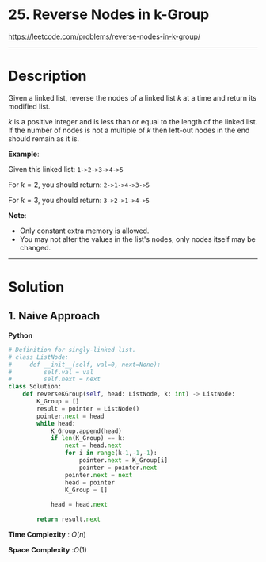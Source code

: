 # 25. Reverse Nodes in k-Group

https://leetcode.com/problems/reverse-nodes-in-k-group/

---

# Description

Given a linked list, reverse the nodes of a linked list $k$ at a time and return its modified list.

$k$ is a positive integer and is less than or equal to the length of the linked list. If the number of nodes is not a multiple of $k$ then left-out nodes in the end should remain as it is.

**Example**:

Given this linked list: `1->2->3->4->5`

For $k = 2$, you should return: `2->1->4->3->5`

For $k = 3$, you should return: `3->2->1->4->5`

**Note**:

- Only constant extra memory is allowed.
- You may not alter the values in the list's nodes, only nodes itself may be changed.

---

# Solution

## 1. Naive Approach

**Python**
```python
# Definition for singly-linked list.
# class ListNode:
#     def __init__(self, val=0, next=None):
#         self.val = val
#         self.next = next
class Solution:
    def reverseKGroup(self, head: ListNode, k: int) -> ListNode:
        K_Group = []
        result = pointer = ListNode()
        pointer.next = head
        while head:
            K_Group.append(head)
            if len(K_Group) == k:
                next = head.next
                for i in range(k-1,-1,-1):
                    pointer.next = K_Group[i]
                    pointer = pointer.next
                pointer.next = next
                head = pointer
                K_Group = []
            
            head = head.next
            
        return result.next
```

**Time Complexity** : $O(n)$

**Space Complexity** :$O(1)$